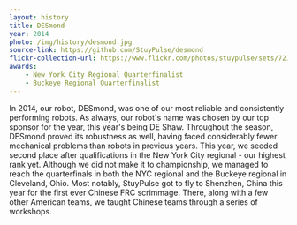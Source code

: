 ```yaml
---
layout: history
title: DESmond
year: 2014
photo: /img/history/desmond.jpg
source-link: https://github.com/StuyPulse/desmond
flickr-collection-url: https://www.flickr.com/photos/stuypulse/sets/72157638677535485/
awards:
    - New York City Regional Quarterfinalist
    - Buckeye Regional Quarterfinalist 
---
```

In 2014, our robot, DESmond, was one of our most reliable and consistently performing robots. As always, our robot's name was chosen by our top sponsor for the year, this year's being DE Shaw. Throughout the season, DESmond proved its robustness as well, having faced considerably fewer mechanical problems than robots in previous years. This year, we seeded second place after qualifications in the New York City regional - our highest rank yet. Although we did not make it to championship, we managed to reach the quarterfinals in both the NYC regional and the Buckeye regional in Cleveland, Ohio. Most notably, StuyPulse got to fly to Shenzhen, China this year for the first ever Chinese FRC scrimmage. There, along with a few other American teams, we taught Chinese teams through a series of workshops.
